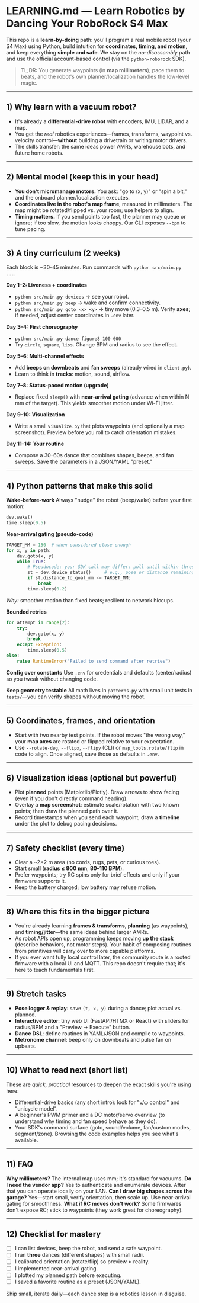 # LEARNING.md — Learn Robotics by Dancing Your RoboRock S4 Max

This repo is a **learn-by-doing** path: you'll program a real mobile robot (your S4 Max) using Python, build intuition for **coordinates, timing, and motion**, and keep everything **simple and safe**. We stay on the *no-disassembly* path and use the official account-based control (via the `python-roborock` SDK).

> TL;DR: You generate waypoints (in **map millimeters**), pace them to beats, and the robot's own planner/localization handles the low-level magic.

---

## 1) Why learn with a vacuum robot?

* It's already a **differential-drive robot** with encoders, IMU, LIDAR, and a map.
* You get the *real* robotics experiences—frames, transforms, waypoint vs. velocity control—**without** building a drivetrain or writing motor drivers.
* The skills transfer: the same ideas power AMRs, warehouse bots, and future home robots.

---

## 2) Mental model (keep this in your head)

* **You don't micromanage motors.** You ask: "go to (x, y)" or "spin a bit," and the onboard planner/localization executes.
* **Coordinates live in the robot's map frame**, measured in millimeters. The map might be rotated/flipped vs. your room; use helpers to align.
* **Timing matters.** If you send points too fast, the planner may queue or ignore; if too slow, the motion looks choppy. Our CLI exposes `--bpm` to tune pacing.

---

## 3) A tiny curriculum (2 weeks)

Each block is \~30–45 minutes. Run commands with `python src/main.py ...`.

**Day 1–2: Liveness + coordinates**

* `python src/main.py devices` → see your robot.
* `python src/main.py beep` → wake and confirm connectivity.
* `python src/main.py goto <x> <y>` → tiny move (0.3–0.5 m). Verify **axes**; if needed, adjust center coordinates in `.env` later.

**Day 3–4: First choreography**

* `python src/main.py dance figure8 100 600`
* Try `circle`, `square`, `liss`. Change BPM and radius to see the effect.

**Day 5–6: Multi-channel effects**

* Add **beeps on downbeats** and **fan sweeps** (already wired in `client.py`).
* Learn to think in **tracks**: motion, sound, airflow.

**Day 7–8: Status-paced motion (upgrade)**

* Replace fixed `sleep()` with **near-arrival gating** (advance when within N mm of the target). This yields smoother motion under Wi-Fi jitter.

**Day 9–10: Visualization**

* Write a small `visualize.py` that plots waypoints (and optionally a map screenshot). Preview before you roll to catch orientation mistakes.

**Day 11–14: Your routine**

* Compose a 30–60s dance that combines shapes, beeps, and fan sweeps. Save the parameters in a JSON/YAML "preset."

---

## 4) Python patterns that make this solid

**Wake-before-work**
Always "nudge" the robot (beep/wake) before your first motion:

```python
dev.wake()
time.sleep(0.5)
```

**Near-arrival gating (pseudo-code)**

```python
TARGET_MM = 150  # when considered close enough
for x, y in path:
    dev.goto(x, y)
    while True:
        # Pseudocode: your SDK call may differ; poll until within threshold.
        st = dev.device_status()     # e.g., pose or distance remaining
        if st.distance_to_goal_mm <= TARGET_MM:
            break
        time.sleep(0.2)
```

*Why:* smoother motion than fixed beats; resilient to network hiccups.

**Bounded retries**

```python
for attempt in range(2):
    try:
        dev.goto(x, y)
        break
    except Exception:
        time.sleep(0.5)
else:
    raise RuntimeError("Failed to send command after retries")
```

**Config over constants**
Use `.env` for credentials and defaults (center/radius) so you tweak without changing code.

**Keep geometry testable**
All math lives in `patterns.py` with small unit tests in `tests/`—you can verify shapes without moving the robot.

---

## 5) Coordinates, frames, and orientation

* Start with two nearby test points. If the robot moves "the wrong way," your **map axes** are rotated or flipped relative to your expectation.
* Use `--rotate-deg`, `--flipx`, `--flipy` (CLI) or `map_tools.rotate/flip` in code to align. Once aligned, save those as defaults in `.env`.

---

## 6) Visualization ideas (optional but powerful)

* Plot **planned** points (Matplotlib/Plotly). Draw arrows to show facing (even if you don't directly command heading).
* Overlay a **map screenshot**: estimate scale/rotation with two known points; then draw the planned path over it.
* Record timestamps when you send each waypoint; draw a **timeline** under the plot to debug pacing decisions.

---

## 7) Safety checklist (every time)

* Clear a \~2×2 m area (no cords, rugs, pets, or curious toes).
* Start small (**radius ≤ 800 mm**, **80–110 BPM**).
* Prefer waypoints; try RC spins only for brief effects and only if your firmware supports it.
* Keep the battery charged; low battery may refuse motion.

---

## 8) Where this fits in the bigger picture

* You're already learning **frames & transforms**, **planning** (as waypoints), and **timing/jitter**—the same ideas behind larger AMRs.
* As robot APIs open up, programming keeps moving **up the stack** (describe behaviors, not motor steps). Your habit of composing routines from primitives will carry over to more capable platforms.
* If you ever want fully local control later, the community route is a rooted firmware with a local UI and MQTT. This repo doesn't require that; it's here to teach fundamentals first.

---

## 9) Stretch tasks

* **Pose logger & replay**: save `(t, x, y)` during a dance; plot actual vs. planned.
* **Interactive editor**: tiny web UI (FastAPI/HTMX or React) with sliders for radius/BPM and a "Preview → Execute" button.
* **Dance DSL**: define routines in YAML/JSON and compile to waypoints.
* **Metronome channel**: beep only on downbeats and pulse fan on upbeats.

---

## 10) What to read next (short list)

These are *quick, practical* resources to deepen the exact skills you're using here:

* Differential-drive basics (any short intro): look for "v/ω control" and "unicycle model".
* A beginner's PWM primer and a DC motor/servo overview (to understand why timing and fan speed behave as they do).
* Your SDK's command surface (goto, sound/volume, fan/custom modes, segment/zone). Browsing the code examples helps you see what's available.

---

## 11) FAQ

**Why millimeters?** The internal map uses mm; it's standard for vacuums.
**Do I need the vendor app?** Yes to authenticate and enumerate devices. After that you can operate locally on your LAN.
**Can I draw big shapes across the garage?** Yes—start small, verify orientation, then scale up. Use near-arrival gating for smoothness.
**What if RC moves don't work?** Some firmwares don't expose RC; stick to waypoints (they work great for choreography).

---

## 12) Checklist for mastery

* [ ] I can list devices, beep the robot, and send a safe waypoint.
* [ ] I ran **three** dances (different shapes) with small radii.
* [ ] I calibrated orientation (rotate/flip) so preview ≈ reality.
* [ ] I implemented near-arrival gating.
* [ ] I plotted my planned path before executing.
* [ ] I saved a favorite routine as a preset (JSON/YAML).

Ship small, iterate daily—each dance step is a robotics lesson in disguise.
